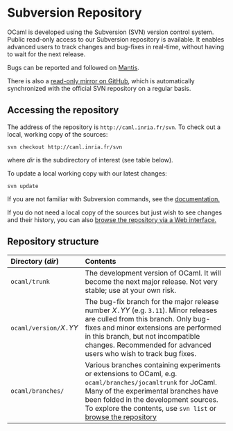 <!-- ((! set title Subversion Repo !)) -->

# Subversion Repository
OCaml is developed using the Subversion (SVN) version control system.
Public read-only access to our Subversion repository is available. It
enables advanced users to track changes and bug-fixes in real-time,
without having to wait for the next release.

Bugs can be reported and followed on
[Mantis](http://caml.inria.fr/mantis/).

There is also a [read-only mirror on
GitHub](https://github.com/ocaml/ocaml), which is automatically
synchronized with the official SVN repository on a regular basis.

## Accessing the repository
The address of the repository is `http://caml.inria.fr/svn`. To check
out a local, working copy of the sources:

```
svn checkout http://caml.inria.fr/svn
```
where *dir* is the subdirectory of interest (see table below).

To update a local working copy with our latest changes:

```
svn update
```
If you are not familiar with Subversion commands, see the
[documentation.](http://svnbook.red-bean.com/)

If you do not need a local copy of the sources but just wish to see
changes and their history, you can also [browse the repository via a Web
interface.](http://caml.inria.fr/cgi-bin/viewvc.cgi)

## Repository structure


<table>
<thead>
<tr class="header">
<th align="left">Directory (<em>dir</em>)</th>
<th align="left">Contents</th>
</tr>
</thead>
<tbody>
<tr class="odd">
<td align="left"><code>ocaml/trunk</code></td>
<td align="left">The development version of OCaml. It will become the next major release. Not very stable; use at your own risk.</td>
</tr>
<tr class="even">
<td align="left"><code>ocaml/version/</code><em>X</em><code>.</code><em>YY</em></td>
<td align="left">The bug-fix branch for the major release number <em>X</em><code>.</code><em>YY</em> (e.g. <code>3.11</code>). Minor releases are culled from this branch. Only bug-fixes and minor extensions are performed in this branch, but not incompatible changes. Recommended for advanced users who wish to track bug fixes.</td>
</tr>
<tr class="odd">
<td align="left"><code>ocaml/branches/</code></td>
<td align="left">Various branches containing experiments or extensions to OCaml, e.g. <code>ocaml/branches/jocamltrunk</code> for JoCaml. Many of the experimental branches have been folded in the development sources. To explore the contents, use <code>svn list</code> or <a href="http://caml.inria.fr/cgi-bin/viewvc.cgi/ocaml/branches/">browse the repository</a></td>
</tr>
</tbody>
</table>


